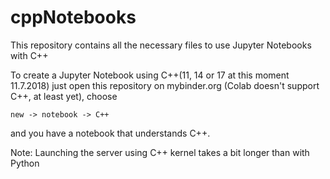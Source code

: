 # cppNotebooks
This repository contains all the necessary files to use Jupyter
Notebooks with C++

To create a Jupyter Notebook using C++(11, 14 or 17 at this moment 11.7.2018)
just open this repository on mybinder.org (Colab doesn't support C++, at least yet),
choose
```
new -> notebook -> C++
```
and you have a notebook that understands C++.

Note: Launching the server using C++ kernel takes a bit longer than with Python
